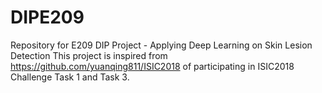 # DIPE209
Repository for E209 DIP Project - Applying Deep Learning on Skin Lesion Detection
This project is inspired from https://github.com/yuanqing811/ISIC2018 of participating in ISIC2018 Challenge Task 1 and Task 3.
